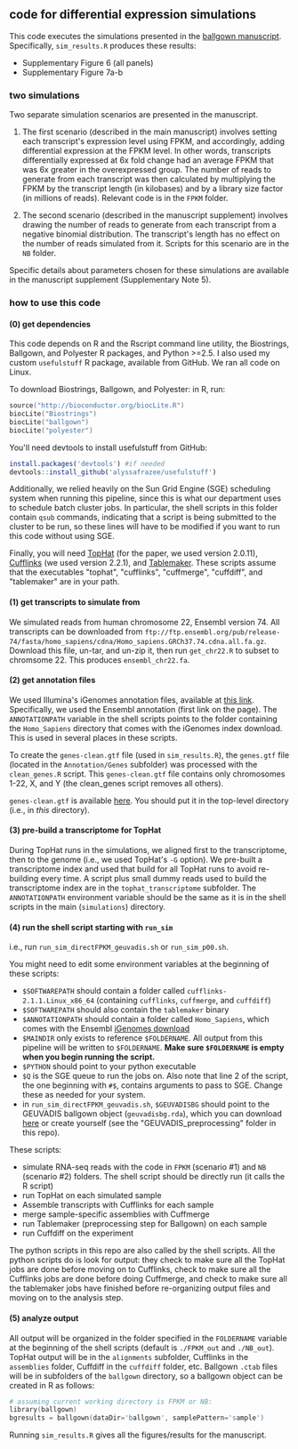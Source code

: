 ## code for differential expression simulations

This code executes the simulations presented in the [ballgown manuscript](http://biorxiv.org/content/early/2014/09/05/003665.full-text.pdf+html). Specifically, `sim_results.R` produces these results:

* Supplementary Figure 6 (all panels)
* Supplementary Figure 7a-b

### two simulations
Two separate simulation scenarios are presented in the manuscript. 

1. The first scenario (described in the main manuscript) involves setting each transcript's expression level using FPKM, and accordingly, adding differential expression at the FPKM level. In other words, transcripts differentially expressed at 6x fold change had an average FPKM that was 6x greater in the overexpressed group. The number of reads to generate from each transcript was then calculated by multiplying the FPKM by the transcript length (in kilobases) and by a library size factor (in millions of reads). Relevant code is in the `FPKM` folder.

2. The second scenario (described in the manuscript supplement) involves drawing the number of reads to generate from each transcript from a negative binomial distribution. The transcript's length has no effect on the number of reads simulated from it. Scripts for this scenario are in the `NB` folder.

Specific details about parameters chosen for these simulations are available in the manuscript supplement (Supplementary Note 5).

### how to use this code

#### (0) get dependencies
This code depends on R and the Rscript command line utility, the Biostrings, Ballgown, and Polyester R packages, and Python >=2.5. I also used my custom `usefulstuff` R package, available from GitHub. We ran all code on Linux.

To download Biostrings, Ballgown, and Polyester: in R, run:
```S
source("http://bioconductor.org/biocLite.R")
biocLite("Biostrings")
biocLite("ballgown")
biocLite("polyester")
```

You'll need devtools to install usefulstuff from GitHub:
```R
install.packages('devtools') #if needed
devtools::install_github('alyssafrazee/usefulstuff')
```

Additionally, we relied heavily on the Sun Grid Engine (SGE) scheduling system when running this pipeline, since this is what our department uses to schedule batch cluster jobs. In particular, the shell scripts in this folder contain `qsub` commands, indicating that a script is being submitted to the cluster to be run, so these lines will have to be modified if you want to run this code without using SGE. 

Finally, you will need [TopHat](http://tophat.cbcb.umd.edu/) (for the paper, we used version 2.0.11), [Cufflinks](http://cufflinks.cbcb.umd.edu/manual.html) (we used version 2.2.1), and [Tablemaker](https://github.com/alyssafrazee/tablemaker). These scripts assume that the executables "tophat", "cufflinks", "cuffmerge", "cuffdiff", and "tablemaker" are in your path. 

#### (1) get transcripts to simulate from
We simulated reads from human chromosome 22, Ensembl version 74. All transcripts can be downloaded from `ftp://ftp.ensembl.org/pub/release-74/fasta/homo_sapiens/cdna/Homo_sapiens.GRCh37.74.cdna.all.fa.gz`. Download this file, un-tar, and un-zip it, then run `get_chr22.R` to subset to chromsome 22. This produces `ensembl_chr22.fa`.

#### (2) get annotation files
We used Illumina's iGenomes annotation files, available at [this link](http://tophat.cbcb.umd.edu/igenomes.shtml). Specifically, we used the Ensembl annotation (first link on the page). The `ANNOTATIONPATH` variable in the shell scripts points to the folder containing the `Homo_Sapiens` directory that comes with the iGenomes index download. This is used in several places in these scripts.

To create the `genes-clean.gtf` file (used in `sim_results.R`), the `genes.gtf` file (located in the `Annotation/Genes` subfolder) was processed with the `clean_genes.R` script. This `genes-clean.gtf` file contains only chromosomes 1-22, X, and Y (the clean_genes script removes all others). 

`genes-clean.gtf` is available [here](https://www.dropbox.com/s/89iaagrkwlu0tbs/genes-clean.gtf). You should put it in the top-level directory (i.e., in *this* directory).


#### (3) pre-build a transcriptome for TopHat
During TopHat runs in the simulations, we aligned first to the transcriptome, then to the genome (i.e., we used TopHat's `-G` option). We pre-built a transcriptome index and used that build for all TopHat runs to avoid re-building every time. A script plus small dummy reads used to build the transcriptome index are in the `tophat_transcriptome` subfolder. The `ANNOTATIONPATH` environment variable should be the same as it is in the shell scripts in the main (`simulations`) directory.

#### (4) run the shell script starting with `run_sim`
i.e., run `run_sim_directFPKM_geuvadis.sh` or `run_sim_p00.sh`. 

You might need to edit some environment variables at the beginning of these scripts:  
* `$SOFTWAREPATH` should contain a folder called `cufflinks-2.1.1.Linux_x86_64` (containing `cufflinks`, `cuffmerge`, and `cuffdiff`)
* `$SOFTWAREPATH` should also contain the `tablemaker` binary
* `$ANNOTATIONPATH` should contain a folder called `Homo_Sapiens`, which comes with the Ensembl [iGenomes download](http://tophat.cbcb.umd.edu/igenomes.shtml)
* `$MAINDIR` only exists to reference `$FOLDERNAME`. All output from this pipeline will be written to `$FOLDERNAME`. **Make sure `$FOLDERNAME` is empty when you begin running the script.**
* `$PYTHON` should point to your python executable
* `$Q` is the SGE queue to run the jobs on. Also note that line 2 of the script, the one beginning with `#$`, contains arguments to pass to SGE. Change these as needed for your system.
* in `run_sim_directFPKM_geuvadis.sh`, `$GEUVADISBG` should point to the GEUVADIS ballgown object (`geuvadisbg.rda`), which you can download [here](https://www.dropbox.com/s/kp5th9hgkq8ckom/geuvadisbg.rda) or create yourself (see the "GEUVADIS_preprocessing" folder in this repo).


These scripts:  
* simulate RNA-seq reads with the code in `FPKM` (scenario #1) and `NB` (scenario #2) folders. The shell script should be directly run (it calls the R script)
* run TopHat on each simulated sample
* Assemble transcripts with Cufflinks for each sample
* merge sample-specific assemblies with Cuffmerge
* run Tablemaker (preprocessing step for Ballgown) on each sample
* run Cuffdiff on the experiment

The python scripts in this repo are also called by the shell scripts. All the python scripts do is look for output: they check to make sure all the TopHat jobs are done before moving on to Cufflinks, check to make sure all the Cufflinks jobs are done before doing Cuffmerge, and check to make sure all the tablemaker jobs have finished before re-organizing output files and moving on to the analysis step.

#### (5) analyze output
All output will be organized in the folder specified in the `FOLDERNAME` variable at the beginning of the shell scripts (default is `./FPKM_out` and `./NB_out`). TopHat output will be in the `alignments` subfolder, Cufflinks in the `assemblies` folder, Cuffdiff in the `cuffdiff` folder, etc. Ballgown `.ctab` files will be in subfolders of the `ballgown` directory, so a ballgown object can be created in R as follows:

```S
# assuming current working directory is FPKM or NB:
library(ballgown)
bgresults = ballgown(dataDir='ballgown', samplePattern='sample')
```

Running `sim_results.R` gives all the figures/results for the manuscript.
 
